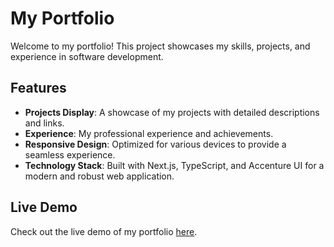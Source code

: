 # My Portfolio

Welcome to my portfolio! This project showcases my skills, projects, and experience in software development.

## Features

- **Projects Display**: A showcase of my projects with detailed descriptions and links.
- **Experience**: My professional experience and achievements.
- **Responsive Design**: Optimized for various devices to provide a seamless experience.
- **Technology Stack**: Built with Next.js, TypeScript, and Accenture UI for a modern and robust web application.


## Live Demo

Check out the live demo of my portfolio [here](https://patel-het.vercel.app/).
